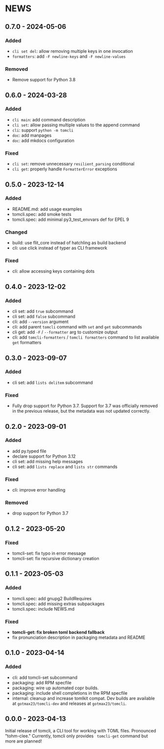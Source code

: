 <!--
Copyright (C) 2023 Maxwell G <maxwell@gtmx.me>
SPDX-License-Identifier: MIT
-->

NEWS
=======

## 0.7.0 - 2024-05-06 <a id='0.7.0'></a>

### Added

- `cli set del`: allow removing multiple keys in one invocation
- `formatters`: add `-F newline-keys` and `-F newline-values`

### Removed

- Remove support for Python 3.8

## 0.6.0 - 2024-03-28 <a id='0.6.0'></a>

### Added

- `cli main`: add command description
- `cli set`: allow passing multiple values to the append command
- `cli`: support `python -m tomcli`
- `doc`: add manpages
- `doc`: add mkdocs configuration

### Fixed

- `cli set`: remove unnecessary `resilient_parsing` conditional
- `cli get`: properly handle `FormatterError` exceptions

## 0.5.0 - 2023-12-14 <a id='0.5.0'></a>

### Added

- README.md: add usage examples
- tomcli.spec: add smoke tests
- tomcli.spec: add minimal py3_test_envvars def for EPEL 9

### Changed

- build: use flit_core instead of hatchling as build backend
- cli: use click instead of typer as CLI framework

### Fixed

- cli: allow accessing keys containing dots

## 0.4.0 - 2023-12-02 <a id='0.4.0'></a>

### Added

- cli set: add `true` subcommand
- cli set: add `false` subcommand
- cli: add `--version` argument
- cli: add parent `tomcli` command with `set` and `get` subcommands
- cli get: add `-F` / `--formatter` arg to customize output
- cli: add `tomcli-formatters` / `tomcli formatters` command to list
  available `get` formatters

## 0.3.0 - 2023-09-07 <a id='0.3.0'></a>

### Added

- cli set: add `lists delitem` subcommand

### Fixed

- Fully drop support for Python 3.7.
  Support for 3.7 was officially removed in the previous release, but the
  metadata was not updated correctly.

## 0.2.0 - 2023-09-01 <a id='0.2.0'></a>

### Added

- add py.typed file
- declare support for Python 3.12
- cli set: add missing help messages
- cli set: add `lists replace` and `lists str` commands

### Fixed

- cli: improve error handling

### Removed

- drop support for Python 3.7

## 0.1.2 - 2023-05-20 <a id='0.1.2'></a>

### Fixed

- tomcli-set: fix typo in error message
- tomcli-set: fix recursive dictionary creation

## 0.1.1 - 2023-05-03 <a id='0.1.1'></a>

### Added

- tomcli.spec: add gnupg2 BuildRequires
- tomcli.spec: add missing extras subpackages
- tomcli.spec: include NEWS.md

### Fixed

- **tomcli-get: fix broken toml backend fallback**
- fix pronunciation description in packaging metadata and README

## 0.1.0 - 2023-04-14 <a id='0.1.0'></a>

### Added

- cli: add tomcli-set subcommand
- packaging: add RPM specfile
- packaging: wire up automated copr builds.
- packaging: include shell completions in the RPM specfile
- internal: cleanup and increase tomlkit compat.
  Dev builds are available at `gotmax23/tomcli-dev` and releases at `gotmax23/tomcli`.

## 0.0.0 - 2023-04-13 <a id='0.0.0'></a>

Initial release of tomcli, a CLI tool for working with TOML files.
Pronounced "tohm-clee."
Currently, tomcli only provides ` tomcli-get` command but more are planned!
